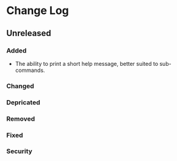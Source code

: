 # Change Log

## Unreleased

### Added

  * The ability to print a short help message, better suited to sub-commands.

### Changed

### Depricated

### Removed

### Fixed

### Security
